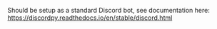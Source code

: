 Should be setup as a standard Discord bot, see documentation here: https://discordpy.readthedocs.io/en/stable/discord.html
